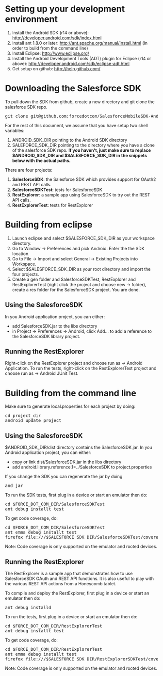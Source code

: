 # Setting up your development environment

1. Install the Android SDK (r14 or above): http://developer.android.com/sdk/index.html
2. Install ant 1.8.0 or later: http://ant.apache.org/manual/install.html (in order to build from the command line)
3. Install Eclipse: http://www.eclipse.org/
4. Install the Android Development Tools (ADT) plugin for Eclipse (r14 or above): http://developer.android.com/sdk/eclipse-adt.html
5. Get setup on github: http://help.github.com/

# Downloading the Salesforce SDK
To pull down the SDK from github, create a new directory and git clone the salesforce SDK repo.
<pre>
git clone git@github.com:forcedotcom/SalesforceMobileSDK-Android-dev.git
</pre>

For the rest of this document, we assume that you have setup two shell variables:
1. ANDROID_SDK_DIR pointing to the Android SDK directory
2. SALEFORCE_SDK_DIR pointing to the directory where you have a clone of the salesforce SDK repo.
<b>If you haven't, just make sure to replace $ANDROID_SDK_DIR and $SALESFORCE_SDK_DIR in the snippets below with the actual paths.</b>

There are four projects:
1. <b>SalesforceSDK</b>: the Salesforce SDK which provides support for OAuth2 and REST API calls.
2. <b>SalesforceSDKTest</b>: tests for SalesforceSDK
3. <b>RestExplorer</b>: a sample app using SalesforceSDK to try out the REST API calls.
4. <b>RestExplorerTest</b>: tests for RestExplorer

# Building from eclipse
1. Launch eclipse and select $SALESFORCE_SDK_DIR as your workspace directory.
2. Go to Window -> Preferences and pick Android. Enter the the SDK location.
3. Go to File -> Import and select General -> Existing Projects into Workspace.
4. Select $SALESFORCE_SDK_DIR as your root directory and import the four projects.
5. Create a gen folder and SalesforceSDKTest, RestExplorer and RestExplorerTest (right click the project and choose new -> folder), create a res folder for the SalesforceSDK project.
You are done.

## Using the SalesforceSDK
In you Android application project, you can either:
- add SalesforceSDK.jar to the libs directory
- in Project -> Preferences -> Android, click Add... to add a reference to the SalesforceSDK library project.

## Running the RestExplorer
Right-click on the RestExplorer project and choose run as -> Android Application.
To run the tests, right-click on the RestExplorerTest project and choose run as -> Android JUnit Test.

# Building from the command line
Make sure to generate local.properties for each project by doing:
<pre>
cd project_dir
android update project
</pre>

## Using the SalesforceSDK
$ANDROID_SDK_DIR/dist directory contains the SalesforceSDK.jar.
In you Android application project, you can either:
- copy or link dist/SalesforceSDK.jar in the libs directory
- add android.library.reference.1=../SalesforceSDK to project.properties

If you change the SDK you can regenerate the jar by doing
<pre>
and jar
</pre>

To run the SDK tests, first plug in a device or start an emulator then do:
<pre>
cd $FORCE_DOT_COM_DIR/SalesforceSDKTest
ant debug installt test
</pre>

To get code coverage, do:
<pre>
cd $FORCE_DOT_COM_DIR/SalesforceSDKTest
ant emma debug installt test
firefox file:///$SALESFORCE_SDK_DIR/SalesforceSDKTest/coverage/coverage.html
</pre>
Note: Code coverage is only supported on the emulator and rooted devices.


## Running the RestExplorer
The RestExplorer is a sample app that demonstrates how to use SalesforceSDK OAuth and REST API functions. It is also useful to play with the various REST API actions from a Honeycomb tablet.

To compile and deploy the RestExplorer, first plug in a device or start an emulator then do:
<pre>
ant debug installd
</pre>

To run the tests, first plug in a device or start an emulator then do:
<pre>
cd $FORCE_DOT_COM_DIR/RestExplorerTest
ant debug installt test
</pre>


To get code coverage, do:
<pre>
cd $FORCE_DOT_COM_DIR/RestExplorerTest
ant emma debug installt test
firefox file:///$SALESFORCE_SDK_DIR/RestExplorerSDKTest/coverage/coverage.html
</pre>
Note: Code coverage is only supported on the emulator and rooted devices.

